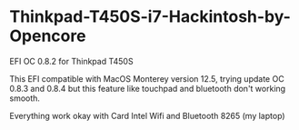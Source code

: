 # Thinkpad-T450S-i7-Hackintosh-by-Opencore
EFI OC 0.8.2 for Thinkpad T450S

This EFI compatible with MacOS Monterey version 12.5, trying update OC 0.8.3 and 0.8.4 but this feature like touchpad and bluetooth don't working smooth.

Everything work okay with Card Intel Wifi and Bluetooth 8265 (my laptop)
